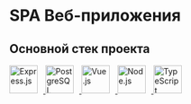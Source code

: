 # SPA Веб-приложения

## Основной стек проекта

  <a href="https://expressjs.com/">
    <img src="https://simpleicons.org/icons/express.svg" height="50" style="margin-right: 10px;" alt="Express.js"/>
  </a>
  <a href="https://www.postgresql.org/">
    <img src="https://www.postgresql.org/media/img/about/press/elephant.png" height="50" width="50" style="margin-right: 10px;" alt="PostgreSQL"/>
  </a>
  <a href="https://vuejs.org/">
    <img src="https://avatars.githubusercontent.com/u/6128107?s=200&v=4" height="50" width="50" style="margin-right: 10px;" alt="Vue.js"/>
  </a>
  <a href="https://nodejs.org/en">
    <img src="https://nodejsdev.ru/nodejs.svg" height="50" width="50" style="margin-right: 10px;" alt="Node.js"/>
  </a>
  <a href="https://www.typescriptlang.org/">
    <img src="https://raw.githubusercontent.com/remojansen/logo.ts/master/ts.png" height="50" width="50" style="margin-right: 10px;" alt="TypeScript"/>
  </a>
